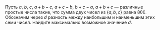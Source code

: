 Пусть $a$, $b$, $c$, $a+b-c$, $a+c-b$, $b+c-a$, $a+b+c$ — различные простые числа такие, что сумма двух чисел из {$a, b, c$} равна 800. Обозначим через $d$ разность между наибольшим и наименьшим этих семи чисел. Найдите максимально возможное значение $d$.